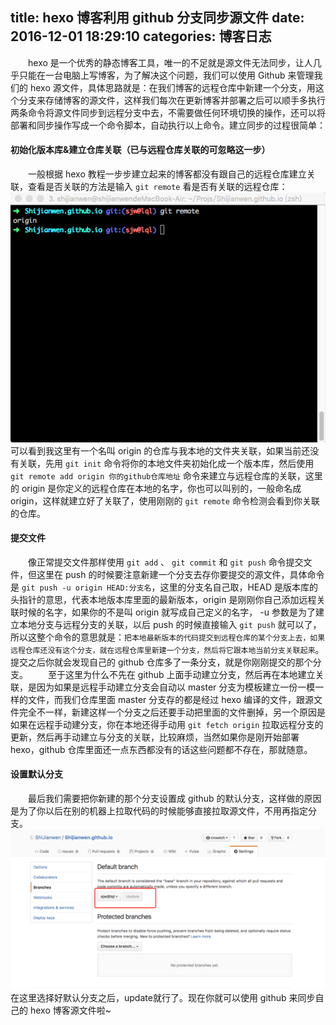title: hexo 博客利用 github 分支同步源文件
date: 2016-12-01 18:29:10
categories: 博客日志
---
&emsp;&emsp;hexo 是一个优秀的静态博客工具，唯一的不足就是源文件无法同步，让人几乎只能在一台电脑上写博客，为了解决这个问题，我们可以使用 Github 来管理我们的 hexo 源文件，具体思路就是：在我们博客的远程仓库中新建一个分支，用这个分支来存储博客的源文件，这样我们每次在更新博客并部署之后可以顺手多执行两条命令将源文件同步到远程分支中去，不需要做任何环境切换的操作，还可以将部署和同步操作写成一个命令脚本，自动执行以上命令。建立同步的过程很简单：
<!-- more -->


#### 初始化版本库&建立仓库关联（已与远程仓库关联的可忽略这一步）
&emsp;&emsp;一般根据 hexo 教程一步步建立起来的博客都没有跟自己的远程仓库建立关联，查看是否关联的方法是输入 `git remote` 看是否有关联的远程仓库：
![Alt text](/images/1480585048966.png)
可以看到我这里有一个名叫 origin 的仓库与我本地的文件夹关联，如果当前还没有关联，先用 `git init` 命令将你的本地文件夹初始化成一个版本库，然后使用 `git remote add origin 你的github仓库地址` 命令来建立与远程仓库的关联，这里的 origin 是你定义的远程仓库在本地的名字，你也可以叫别的，一般命名成 origin，这样就建立好了关联了，使用刚刚的 `git remote` 命令检测会看到你关联的仓库。

#### 提交文件
&emsp;&emsp;像正常提交文件那样使用 `git add` 、 `git commit`  和 `git push` 命令提交文件，但这里在 push 的时候要注意新建一个分支去存你要提交的源文件，具体命令是 `git push -u origin HEAD:分支名`，这里的分支名自己取，HEAD 是版本库的头指针的意思，代表本地版本库里面的最新版本，origin 是刚刚你自己添加远程关联时候的名字，如果你的不是叫 origin 就写成自己定义的名字， -u 参数是为了建立本地分支与远程分支的关联，以后 push 的时候直接输入 `git push` 就可以了，所以这整个命令的意思就是：`把本地最新版本的代码提交到远程仓库的某个分支上去，如果远程仓库还没有这个分支，就在远程仓库里新建一个分支，然后将它跟本地当前分支关联起来`。提交之后你就会发现自己的 github 仓库多了一条分支，就是你刚刚提交的那个分支。
&emsp;&emsp;至于这里为什么不先在 github 上面手动建立分支，然后再在本地建立关联，是因为如果是远程手动建立分支会自动以 master 分支为模板建立一份一模一样的文件，而我们仓库里面 master 分支存的都是经过 hexo 编译的文件，跟源文件完全不一样，新建这样一个分支之后还要手动把里面的文件删掉，另一个原因是如果在远程手动建分支，你在本地还得手动用 `git fetch origin` 拉取远程分支的更新，然后再手动建立与分支的关联，比较麻烦，当然如果你是刚开始部署 hexo，github 仓库里面还一点东西都没有的话这些问题都不存在，那就随意。

#### 设置默认分支
&emsp;&emsp;最后我们需要把你新建的那个分支设置成 github 的默认分支，这样做的原因是为了你以后在别的机器上拉取代码的时候能够直接拉取源文件，不用再指定分支。
![Alt text](/images/1480586433661.png)
在这里选择好默认分支之后，update就行了。现在你就可以使用 github 来同步自己的 hexo 博客源文件啦~